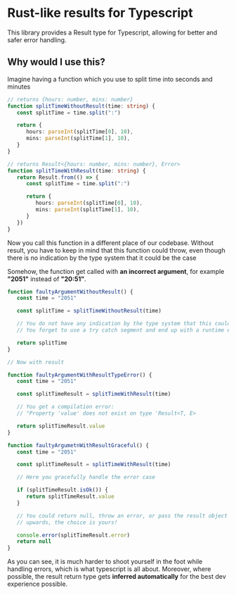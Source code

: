 # Rust-like results for Typescript

This library provides a Result type for Typescript, allowing for better and safer error handling.

## Why would I use this?

Imagine having a function which you use to split time into seconds and minutes

```typescript
// returns {hours: number, mins: number}
function splitTimeWithoutResult(time: string) {
   const splitTime = time.split(":")

   return {
      hours: parseInt(splitTime[0], 10),
      mins: parseInt(splitTime[1], 10),
   }
}

// returns Result<{hours: number, mins: number}, Error>
function splitTimeWithResult(time: string) {
   return Result.from(() => {
      const splitTime = time.split(":")

      return {
         hours: parseInt(splitTime[0], 10),
         mins: parseInt(splitTime[1], 10),
      }
   })
}
```

Now you call this function in a different place of our codebase.
Without result, you have to keep in mind that this function could throw, even though there is no indication by the type system that it could be the case

Somehow, the function get called with <strong>an incorrect argument</strong>, for example
<strong>"2051"</strong> instead of <strong>"20:51"</strong>.

```typescript
function faultyArgumentWithoutResult() {
   const time = "2051"

   const splitTime = splitTimeWithoutResult(time)

   // You do not have any indication by the type system that this could throw.
   // You forget to use a try catch segment and end up with a runtime error

   return splitTime
}

// Now with result

function faultyArgumentWithResultTypeError() {
   const time = "2051"

   const splitTimeResult = splitTimeWithResult(time)

   // You get a compilation error:
   // "Property 'value' does not exist on type 'Result<T, E>

   return splitTimeResult.value
}

function faultyArgumetnWithResultGraceful() {
   const time = "2051"

   const splitTimeResult = splitTimeWithResult(time)

   // Here you gracefully handle the error case

   if (splitTimeResult.isOk()) {
      return splitTimeResult.value
   }

   // You could return null, throw an error, or pass the result object
   // upwards, the choice is yours!

   console.error(splitTimeResult.error)
   return null
}
```

As you can see, it is much harder to shoot yourself in the foot while handling errors, which is what typescript is all about.
Moreover, where possible, the result return type gets <strong>inferred automatically</strong> for the best dev experience possible.
